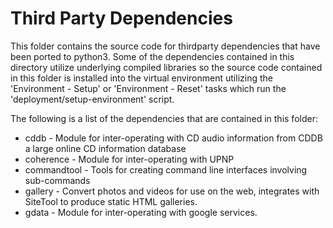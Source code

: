 # Third Party Dependencies
This folder contains the source code for thirdparty dependencies that have been ported to python3.  Some of the dependencies contained in this directory utilize underlying compiled libraries so the source code contained in this folder is installed into the virtual environment utilizing the 'Environment - Setup' or 'Environment - Reset' tasks which run the 'deployment/setup-environment' script.

The following is a list of the dependencies that are contained in this folder:

* cddb - Module for inter-operating with CD audio information from CDDB a large online CD information database
* coherence - Module for inter-operating with UPNP
* commandtool - Tools for creating command line interfaces involving sub-commands
* gallery - Convert photos and videos for use on the web, integrates with SiteTool to produce static HTML galleries.
* gdata - Module for inter-operating with google services.
